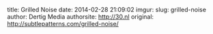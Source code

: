 title: Grilled Noise
date: 2014-02-28 21:09:02
imgur: 
slug: grilled-noise
author: Dertig Media
authorsite: http://30.nl
original: http://subtlepatterns.com/grilled-noise/
